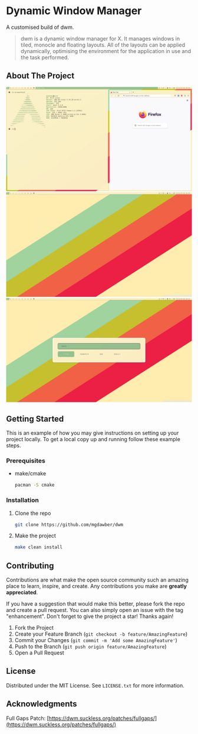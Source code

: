 
# Dynamic Window Manager

A customised build of dwm.

> dwm is a dynamic window manager for X. It manages windows in tiled, monocle and floating layouts. All of the layouts can be applied dynamically, optimising the environment for the application in use and the task performed.

## About The Project

![Dwm][product-screenshot1]
![Background][product-screenshot2]
![Rofi][product-screenshot3]

## Getting Started

This is an example of how you may give instructions on setting up your project locally.
To get a local copy up and running follow these example steps.

### Prerequisites

* make/cmake
  ```sh
  pacman -S cmake
  ```

### Installation

1. Clone the repo
   ```sh
   git clone https://github.com/mgdawber/dwm
   ```
2. Make the project
   ```sh
   make clean install
   ```
   
## Contributing

Contributions are what make the open source community such an amazing place to learn, inspire, and create. Any contributions you make are **greatly appreciated**.

If you have a suggestion that would make this better, please fork the repo and create a pull request. You can also simply open an issue with the tag "enhancement".
Don't forget to give the project a star! Thanks again!

1. Fork the Project
2. Create your Feature Branch (`git checkout -b feature/AmazingFeature`)
3. Commit your Changes (`git commit -m 'Add some AmazingFeature'`)
4. Push to the Branch (`git push origin feature/AmazingFeature`)
5. Open a Pull Request

## License

Distributed under the MIT License. See `LICENSE.txt` for more information.

## Acknowledgments

Full Gaps Patch: [https://dwm.suckless.org/patches/fullgaps/](https://dwm.suckless.org/patches/fullgaps/)

[product-screenshot1]: preview/preview_1.png
[product-screenshot2]: preview/preview_2.png
[product-screenshot3]: preview/preview_3.png
